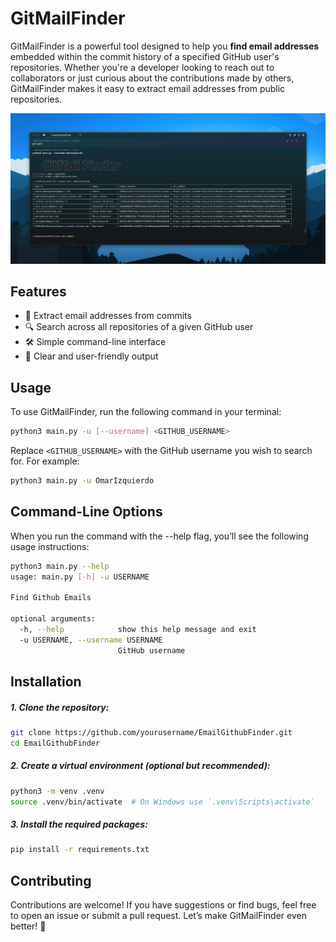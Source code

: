 # GitMailFinder

GitMailFinder is a powerful tool designed to help you **find email addresses** embedded within the commit history of a specified GitHub user's repositories. Whether you're a developer looking to reach out to collaborators or just curious about the contributions made by others, GitMailFinder makes it easy to extract email addresses from public repositories.

![img.png](assets/img.png)

## Features
- 📧 Extract email addresses from commits
- 🔍 Search across all repositories of a given GitHub user
- 🛠️ Simple command-line interface
- 📄 Clear and user-friendly output

## Usage

To use GitMailFinder, run the following command in your terminal:

```bash
python3 main.py -u [--username] <GITHUB_USERNAME>
```

Replace `<GITHUB_USERNAME>` with the GitHub username you wish to search for. For example:

```bash
python3 main.py -u OmarIzquierdo
```


## Command-Line Options

When you run the command with the --help flag, you’ll see the following usage instructions:
```bash
python3 main.py --help 
usage: main.py [-h] -u USERNAME

Find Github Emails

optional arguments:
  -h, --help            show this help message and exit
  -u USERNAME, --username USERNAME
                        GitHub username
```

## Installation

##### 1. Clone the repository:

```bash
git clone https://github.com/yourusername/EmailGithubFinder.git
cd EmailGithubFinder
```
##### 2. Create a virtual environment (optional but recommended):

```bash
python3 -m venv .venv
source .venv/bin/activate  # On Windows use `.venv\Scripts\activate`
```

##### 3. Install the required packages:

```bash
pip install -r requirements.txt
```

## Contributing

Contributions are welcome! If you have suggestions or find bugs, feel free to open an issue or submit a pull request. Let’s make GitMailFinder even better! 🐼
